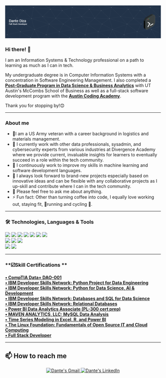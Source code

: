 <!-- markdownlint-disable MD033 MD042-->
![Header](github-header-image.png)
### Hi there! 👋
   
I am an Information Systems & Technology professional on a path to learning as much as I can in tech. 

My undergraduate degree is in Computer Information Systems with a concentration in Software Engineering Management. I also completed a **[Post-Graduate Program in Data Science & Business Analytics](https://vrfy.digital/index.php?key=SZcBb)** with UT Austin's McCombs School of Business as well as a full-stack software development program with the **[Austin Coding Academy](https://austincodingacademy.com/courses/software-development-online/)**.

Thank you for stopping by!😊

---
### **About me**

- 🎡I am a US Army veteran with a career background in logistics and materials management.
- 🔭 I currently work with other data professionals, sysadmin, and cybersecurity experts from various industries at Divergence Academy where we provide current, invaluable insights for learners to eventually succeed in a role within the tech community.
- 🌱 I continuously work to improve my skills in machine learning and software development languages.
- 🤔 I always look forward to brand-new projects especially based on innovative ideas and can be flexible with any collaborative projects as I up-skill and contribute where I can in the tech community.
- 💬 Please feel free to ask me about anything. 
- ⚡ Fun fact: Other than turning coffee into code, I equally love working out, staying fit, 🏃running and cycling 🚴.
---
### 🛠️ Technologies, Languages & Tools

![](https://img.shields.io/badge/Code-JavaScript-informational?style=flat&color=informational&logo=javascript)
![](https://img.shields.io/badge/Code-HTML5-informational?style=flat&color=informational&logo=HTML5)
![](https://img.shields.io/badge/Code-CSS3-informational?style=flat&color=informational&logo=CSS3)
![](https://img.shields.io/npm/v/npm.svg?logo=npm)
![](https://img.shields.io/badge/Code-React-informational?style=flat&color=informational&logo=react)
![](https://img.shields.io/badge/Code-Next.JS-informational?style=flat&color=informational&logo=Next.JS)
![](https://img.shields.io/badge/Code-Python-informational?style=flat&color=informational&logo=python)<br/>
![](https://img.shields.io/badge/Linux-FCC624?style=for-the-badge&logo=linux&logoColor=black)
![](https://img.shields.io/badge/iOS-000000?style=for-the-badge&logo=ios&logoColor=white)
![](https://img.shields.io/badge/Windows-0078D6?style=for-the-badge&logo=windows&logoColor=white)<br/>
![](https://img.shields.io/badge/dev.to-0A0A0A?style=for-the-badge&logo=dev.to&logoColor=white)
![](https://img.shields.io/badge/Medium-12100E?style=for-the-badge&logo=medium&logoColor=white)

---
### **☑️Skill Certifications **
**[• CompTIA Data+ DAO-001](https://www.credly.com/badges/d94449ce-1ce7-4093-ba8c-9aed2c8f0a26)** <br/>
**[• IBM Developer Skills Network: Python Project for Data Engineering](https://www.credly.com/badges/1f06793b-a60b-4772-8a6c-4a26effd0bad)**<br/>
**[• IBM Developer Skills Network: Python for Data Science, AI & Development](https://www.coursera.org/account/accomplishments/certificate/VNWC4A9YPND3)**<br/>
**[• IBM Developer Skills Network: Databases and SQL for Data Science](https://www.credly.com/badges/9dd7e235-f7ca-42ba-9b42-b2b52dd199c7)**<br/>
**[• IBM Developer Skills Network: Relational Databases](https://www.credly.com/badges/92eafcee-863a-4a09-bd00-b8cf2509478a)**<br/>
**[• Power BI Data Analytics Associate (PL-300 cert prep)](https://www.linkedin.com/learning/certificates/eddb7049585f80448168415f6807f2a8a7cfc1454205eb5693e8841086aa5dcd?accountId=57878161&u=57878161&success=true&authUUID=K6tsoAaNQ0%2BIKpi2RHubDg%3D%3D)**<br/>
**[• MAVEN ANALYTICS, LLC: MySQL Data Analysis](https://www.credential.net/75bd481c-7229-485a-892c-c1f8be3ada28)**<br/>
**[• Time Series Modeling in Excel, R, and Power BI](https://www.linkedin.com/learning/certificates/872212bdc1580883516ee6cf85f393582991407dce1c41ab6a850d8b7aef0e66?u=57878161)**<br/>
**[• The Linux Foundation: Fundamentals of Open Source IT and Cloud Computing](https://www.credly.com/badges/cc8a8238-ef82-4e4a-a4f6-4bc75fbc223e)**<br/>
**[• Full Stack Developer](https://credsverse.com/credentials/993da05d-6b2b-4331-8c54-98a382b70c00?preview=2)**<br/>

---

## **📫 How to reach me**

<div align="center" style="text-align:center">
    <a href="mailto:dantediza@gmail.com">
        <img src="https://img.shields.io/badge/-Gmail-EA4335?style=for-the-badge&logo=Gmail&logoColor=white"
            alt="Dante's Gmail">
    </a>
    <a href="https://www.linkedin.com/in/dante-diza/">
        <img src="https://img.shields.io/badge/LinkedIn-0A66C2?style=for-the-badge&logo=linkedin&logoColor=white"
            alt="Dante's LinkedIn">
    </a>
</div>
<!---
ddiza/ddiza is a ✨ special ✨ repository because its `README.md` (this file) appears on your GitHub profile.
You can click the Preview link to take a look at your changes.
--->
